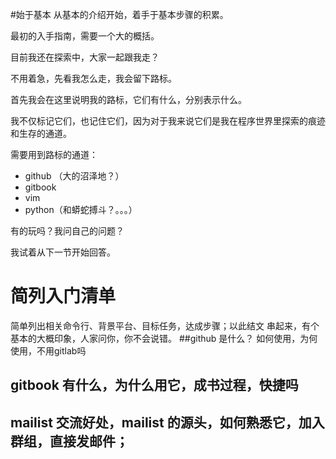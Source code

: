 
#始于基本
从基本的介绍开始，着手于基本步骤的积累。


最初的入手指南，需要一个大的概括。

目前我还在探索中，大家一起跟我走？ 

不用着急，先看我怎么走，我会留下路标。

首先我会在这里说明我的路标，它们有什么，分别表示什么。

我不仅标记它们，也记住它们，因为对于我来说它们是我在程序世界里探索的痕迹和生存的通道。

 需要用到路标的通道：
- github （大的沼泽地？）
- gitbook
- vim
- python（和蟒蛇搏斗？。。。）

有的玩吗？我问自己的问题？

我试着从下一节开始回答。

# 简列入门清单
简单列出相关命令行、背景平台、目标任务，达成步骤；以此结文
串起来，有个基本的大概印象，人家问你，你不会说错。
##github 是什么？ 如何使用，为何使用，不用gitlab吗
## gitbook 有什么，为什么用它，成书过程，快捷吗
## mailist 交流好处，mailist 的源头，如何熟悉它，加入群组，直接发邮件；
